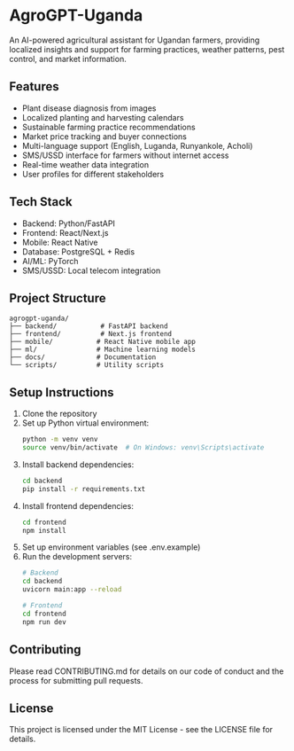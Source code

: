 # AgroGPT-Uganda

An AI-powered agricultural assistant for Ugandan farmers, providing localized insights and support for farming practices, weather patterns, pest control, and market information.

## Features

- Plant disease diagnosis from images
- Localized planting and harvesting calendars
- Sustainable farming practice recommendations
- Market price tracking and buyer connections
- Multi-language support (English, Luganda, Runyankole, Acholi)
- SMS/USSD interface for farmers without internet access
- Real-time weather data integration
- User profiles for different stakeholders

## Tech Stack

- Backend: Python/FastAPI
- Frontend: React/Next.js
- Mobile: React Native
- Database: PostgreSQL + Redis
- AI/ML: PyTorch
- SMS/USSD: Local telecom integration

## Project Structure

```
agrogpt-uganda/
├── backend/           # FastAPI backend
├── frontend/          # Next.js frontend
├── mobile/           # React Native mobile app
├── ml/               # Machine learning models
├── docs/             # Documentation
└── scripts/          # Utility scripts
```

## Setup Instructions

1. Clone the repository
2. Set up Python virtual environment:
   ```bash
   python -m venv venv
   source venv/bin/activate  # On Windows: venv\Scripts\activate
   ```
3. Install backend dependencies:
   ```bash
   cd backend
   pip install -r requirements.txt
   ```
4. Install frontend dependencies:
   ```bash
   cd frontend
   npm install
   ```
5. Set up environment variables (see .env.example)
6. Run the development servers:
   ```bash
   # Backend
   cd backend
   uvicorn main:app --reload
   
   # Frontend
   cd frontend
   npm run dev
   ```

## Contributing

Please read CONTRIBUTING.md for details on our code of conduct and the process for submitting pull requests.

## License

This project is licensed under the MIT License - see the LICENSE file for details. 